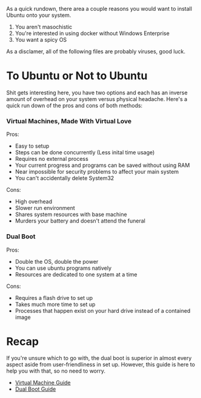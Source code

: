 As a quick rundown, there area a couple reasons you would want to install Ubuntu onto your system.

1. You aren't masochistic
2. You're interested in using docker without Windows Enterprise
3. You want a spicy OS

As a disclamer, all of the following files are probably viruses, good luck.

# To Ubuntu or Not to Ubuntu

Shit gets interesting here, you have two options and each has an inverse amount of overhead on your system versus physical headache. Here's a quick run down of the pros and cons of both methods:

### Virtual Machines, Made With Virtual Love

Pros:
- Easy to setup
- Steps can be done concurrently (Less inital time usage)
- Requires no external process
- Your current progress and programs can be saved without using RAM
- Near impossible for security problems to affect your main system
- You can't accidentally delete System32

Cons:
- High overhead
- Slower run environment
- Shares system resources with base machine
- Murders your battery and doesn't attend the funeral

### Dual Boot

Pros:
- Double the OS, double the power
- You can use ubuntu programs natively
- Resources are dedicated to one system at a time

Cons:
- Requires a flash drive to set up
- Takes much more time to set up
- Processes that happen exist on your hard drive instead of a contained image

# Recap

If you're unsure which to go with, the dual boot is superior in almost every aspect aside from user-friendliness in set up. However, this guide is here to help you with that, so no need to worry.

* [Virtual Machine Guide][]
* [Dual Boot Guide][]

[//]: # (Some viruses needed to the guide)
[Virtual Machine Guide]: <https://github.com/stanford-ssi/habmc-tutorials/blob/master/Ubuntu/%20Ubuntu_Virtual_Machine.md>
[Dual Boot Guide]: <https://github.com/stanford-ssi/habmc-tutorials/blob/master/Ubuntu/%20Ubuntu_Dual_Boot.md>
